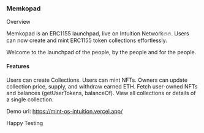 
### Memkopad

Overview

Memkopad is an ERC1155 launchpad, live on Intuition Network🔥🔥.
Users can now create and mint ERC1155 token collections effortlessly.

Welcome to the launchpad of the people, by the people and for the people.


#### Features

Users can create Collections.
Users can mint NFTs.
Owners can update collection price, supply, and withdraw earned ETH.
Fetch user-owned NFTs and balances (getUserTokens, balanceOf).
View all collections or details of a single collection.

Demo url: https://mint-os-intuition.vercel.app/

Happy Testing
